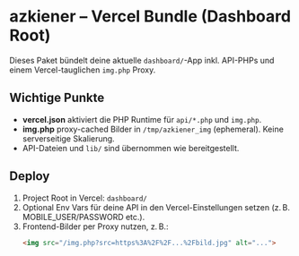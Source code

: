 # azkiener – Vercel Bundle (Dashboard Root)

Dieses Paket bündelt deine aktuelle `dashboard/`-App inkl. API-PHPs und einem Vercel-tauglichen `img.php` Proxy.

## Wichtige Punkte
- **vercel.json** aktiviert die PHP Runtime für `api/*.php` und `img.php`.
- **img.php** proxy-cached Bilder in `/tmp/azkiener_img` (ephemeral). Keine serverseitige Skalierung.
- API-Dateien und `lib/` sind übernommen wie bereitgestellt.

## Deploy
1. Project Root in Vercel: `dashboard/`
2. Optional Env Vars für deine API in den Vercel-Einstellungen setzen (z. B. MOBILE_USER/PASSWORD etc.).
3. Frontend-Bilder per Proxy nutzen, z. B.:
   ```html
   <img src="/img.php?src=https%3A%2F%2F...%2Fbild.jpg" alt="...">
   ```
